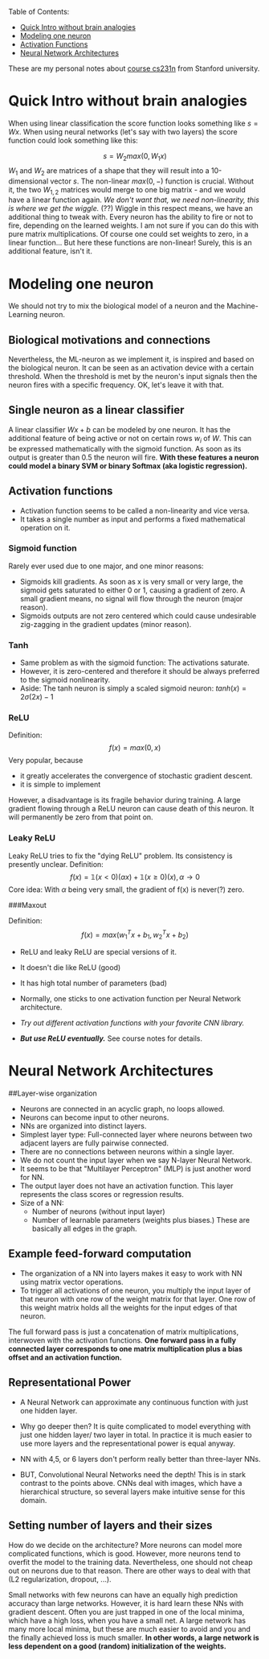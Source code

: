 
Table of Contents:

- [Quick Intro without brain analogies](#intro)
- [Modeling one neuron](#neuron)
- [Activation Functions](#activation-functions)
- [Neural Network Architectures](#architectures)

These are my personal notes about [course cs231n](http://cs231n.stanford.edu/) from Stanford university. 

<a name='intro'></a>

# Quick Intro without brain analogies

When using linear classification the score function looks something like $s=Wx$.
When using neural networks (let's say with two layers) the score function could look something like this: 

$$
s = W_2 max(0,W_1 x)
$$
$W_1$ and $W_2$ are matrices of a shape that they will result into a 10-dimensional vector $s$. The non-linear $max(0,-)$ function is crucial. Without it, the two $W_{1,2}$ matrices would merge to one big matrix - and we would have a linear function again. 
*We don't want that, we need non-linearity, this is where we get the wiggle.* (??)
Wiggle in this respect means, we have an additional thing to tweak with. Every neuron has the ability to fire or not to fire, depending on the learned weights. I am not sure if you can do this with pure matrix multiplications. Of course one could set weights to zero, in a linear function... But here these functions are non-linear! Surely, this is an additional feature, isn't it.

<a name='neuron'></a>

# Modeling one neuron
We should not try to mix the biological model of a neuron and the Machine-Learning neuron.

## Biological motivations and connections

Nevertheless, the ML-neuron as we implement it, is inspired and based on the biological neuron. 
It can be seen as an activation device with a certain threshold. When the threshold is met by the neuron's input signals then the neuron fires with a specific frequency. OK, let's leave it with that.

## Single neuron as a linear classifier
A linear classifier $Wx+b$ can be modeled by one neuron. It has the additional feature of being active or not on certain rows $w_i$ of $W$. This can be expressed mathematically with the sigmoid function. As soon as its output is greater than 0.5 the neuron will fire.
**With these features a neuron could model a binary SVM or binary Softmax (aka logistic regression).**

<a name='activation-functions'></a>

## Activation functions

- Activation function seems to be called a non-linearity and vice versa.
- It takes a single number as input and performs a fixed mathematical operation on it.

### Sigmoid function
Rarely ever used due to one major, and one minor reasons:
- Sigmoids kill gradients. As soon as x is very small or very large, the sigmoid gets saturated to either 0 or 1, causing a gradient of zero. A small gradient means, no signal will flow through the neuron (major reason).
- Sigmoids outputs are not zero centered which could cause undesirable zig-zagging in the gradient updates (minor reason).

### Tanh
- Same problem as with the sigmoid function: The activations saturate.
- However, it is zero-centered and therefore it should be always preferred to the sigmoid nonlinearity.
- Aside: The tanh neuron is simply a scaled sigmoid neuron: $tanh(x)=2\sigma(2x)-1$


### ReLU

Definition:
$$
f(x)= max(0,x)
$$
Very popular, because
- it greatly accelerates the convergence of stochastic gradient descent.
- it is simple to implement

However, a disadvantage is its fragile behavior during training. A large gradient flowing through a ReLU neuron can cause death of this neuron. It will permanently be zero from that point on.

### Leaky ReLU
Leaky ReLU tries to fix the "dying ReLU" problem. Its consistency is presently unclear.
Definition:
$$
f(x)= \mathbb{1}( x < 0 )(\alpha x) + \mathbb{1}(x \geq 0)(x),  \alpha \rightarrow 0
$$
Core idea: With $\alpha$ being very small, the gradient of f(x) is never(?) zero.

###Maxout

Definition:
$$
f(x) = max(w^T_1 x + b_1, w^T_2 x + b_2)
$$

- ReLU and leaky ReLU are special versions of it.
- It doesn't die like ReLU (good)
- It has high total number of parameters (bad)



- Normally, one sticks to one activation function per Neural Network architecture.
- *Try out different activation functions with your favorite CNN library.*
- ***But use ReLU eventually.*** See course notes for details.

<a name='architectures'></a>


# Neural Network Architectures

##Layer-wise organization
- Neurons are connected in an acyclic graph, no loops allowed.
- Neurons can become input to other neurons.
- NNs are organized into distinct layers.
- Simplest layer type: Full-connected layer where neurons between two adjacent layers are fully pairwise connected. 
- There are no connections between neurons within a single layer.
- We do not count the input layer when we say N-layer Neural Network.
- It seems to be that "Multilayer Perceptron" (MLP) is just another word for NN.
- The output layer does not have an activation function. This layer represents the class scores or regression results.
- Size of a NN: 
    - Number of neurons (without input layer)
    - Number of learnable parameters (weights plus biases.) These are basically all edges in the graph.

## Example feed-forward computation

- The organization of a NN into layers makes it easy to work with NN using matrix vector operations.
- To trigger all activations of one neuron, you multiply the input layer of that neuron with one row of the weight matrix for that layer. One row of this weight matrix holds all the weights for the input edges of that neuron.

The full forward pass is just a concatenation of matrix multiplications, interwoven with the activation functions.
**One forward pass in a fully connected layer corresponds to one matrix multiplication plus a bias offset and an activation function.**

## Representational Power

- A Neural Network can approximate any continuous function with just one hidden layer.
- Why go deeper then? It is quite complicated to model everything with just one hidden layer/ two layer in total. In practice it is much easier to use more layers and the representational power is equal anyway.

- NN with 4,5, or 6 layers don't perform really better than three-layer NNs. 
- BUT, Convolutional Neural Networks need the depth! This is in stark contrast to the points above. CNNs deal with images, which have a hierarchical structure, so several layers make intuitive sense for this domain.

## Setting number of layers and their sizes

How do we decide on the architecture?
More neurons can model more complicated functions, which is good.
However, more neurons tend to overfit the model to the training data.
Nevertheless, one should not cheap out on neurons due to that reason.
There are other ways to deal with that (L2 regularization, dropout, ...).

Small networks with few neurons can have an equally high prediction accuracy than large networks. However, it is hard learn these NNs with gradient descent. Often you are just trapped in one of the local minima, which have a high loss, when you have a small net. A large network has many more local minima, but these are much easier to avoid and you and the finally achieved loss is much smaller. **In other words, a large network is less dependent on a good (random) initialization of the weights.**